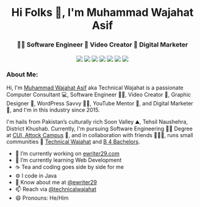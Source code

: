 <div>
  <h1 align="center">Hi Folks 👋, I'm Muhammad Wajahat Asif</h1>
  <h3 align="center">👨‍💻 Software Engineer 🎥 Video Creator 🔎 Digital Marketer</h3> 
</div>

<div>
  <p align="center">
    <a href="https://facebook.com/wajahat.dhaka" target="_blank"><img align="center" src="https://img.icons8.com/bubbles/50/000000/facebook.png"/></a>
    <a href="https://instagram.com/TechnicalWajahat" target="_blank"><img align="center" src="https://img.icons8.com/bubbles/50/000000/instagram-new.png"/></a>
    <a href="https://twitter.com/TechWajahat" target="_blank"><img align="center" src="https://img.icons8.com/bubbles/50/000000/twitter.png"/></a>
    <a href="https://linkedin.com/in/TechnicalWajahat" target="_blank"><img align="center" src="https://img.icons8.com/bubbles/50/000000/linkedin.png"/></a>
    <a href="https://pinterest.com/TechnicalWajahat" target="_blank"><img align="center" src="https://img.icons8.com/bubbles/50/000000/pinterest.png"/></a>     
    <a href="https://youtube.com/TechnicalWajahat" target="_blank"><img align="center" src="https://img.icons8.com/bubbles/50/000000/youtube-play.png"/></a>
    <a href="https://github.com/TechnicalWajahat" target="_blank"><img align="center" src="https://img.icons8.com/bubbles/50/000000/github.png"/></a>
  </p>
</div>

### About Me:

<p>Hi, I'm <a href="https://www.ewriter29.com/trending/muhammad-wajahat-asif">Muhammad Wajahat Asif</a> aka Technical Wajahat is a passionate Computer Consultant 💻, Software Engineer 👨‍💻, Video Creator 🎥, Graphic Designer 🎨, WordPress Savvy 👨‍🔬, YouTube Mentor 🧒, and Digital Marketer 🔎, and I'm in this industry since 2015.</p>

<p>I'm hails from Pakistan’s culturally rich Soon Valley ⛰, Tehsil Naushehra, District Khushab. Currently, I'm pursuing Software Engineering 👩‍💻 Degree at <a href="https://attock.comsats.edu.pk/">CUI, Attock Campus</a> 🏫, and in collaboration with friends 👨‍👦‍👦, runs small communities 🏢 <a href="https://facebook.com/TechnicalWajahat">Technical Wajahat</a> and <a href="https://facebook.com/OriginalB4B">B 4 Bachelors</a>.</p>

- 🔭 I’m currently working on [ewriter29.com](https://ewriter29.com)
- 🌱 I’m currently learning Web Development
- ☕️ Tea and coding goes side by side for me
- ⚙️ I code in Java
- 💬 Know about me at [@ewriter29](https://www.ewriter29.com/trending/muhammad-wajahat-asif-wiki/)
- 📫 Reach via [@technicalwajahat](https://m.me/TechnicalWajahat)
- 😄 Pronouns: He/Him
